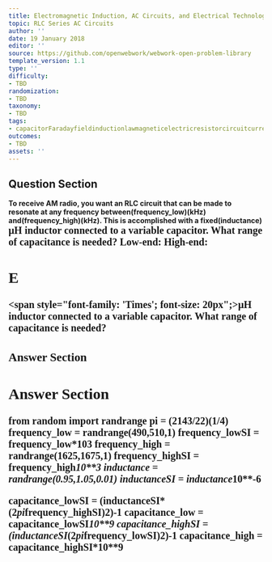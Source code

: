 ```yaml
---
title: Electromagnetic Induction, AC Circuits, and Electrical Technologies
topic: RLC Series AC Circuits
author: ''
date: 19 January 2018
editor: ''
source: https://github.com/openwebwork/webwork-open-problem-library
template_version: 1.1
type: ''
difficulty:
- TBD
randomization:
- TBD
taxonomy:
- TBD
tags:
- capacitorFaradayfieldinductionlawmagneticelectricresistorcircuitcurrentresistorfrequency
outcomes:
- TBD
assets: ''
---
```


## Question Section 

<b>
To receive AM radio, you want an RLC circuit that can be made to resonate at any frequency between(frequency_low)(kHz) and(frequency_high)(kHz). This is accomplished with a fixed(inductance) <span style="font-family: 'Times'; font-size: 20px";>&mu;H<span> inductor connected to a variable capacitor. What range of capacitance is needed? 
Low-end:
High-end:

## E
<span style="font-family: 'Times'; font-size: 20px";>&mu;H<span> inductor connected to a variable capacitor. What range of capacitance is needed? 
### Answer Section


## Answer Section

from random import randrange
pi = (2143/22)**(1/4)
frequency_low = randrange(490,510,1)
frequency_lowSI = frequency_low*10**3
frequency_high = randrange(1625,1675,1)
frequency_highSI = frequency_high*10**3
inductance = randrange(0.95,1.05,0.01)
inductanceSI = inductance*10**-6

capacitance_lowSI = (inductanceSI*(2*pi*frequency_highSI)**2)**-1
capacitance_low = capacitance_lowSI*10**9
capacitance_highSI = (inductanceSI*(2*pi*frequency_lowSI)**2)**-1
capacitance_high = capacitance_highSI*10**9